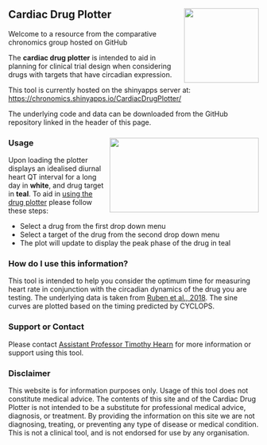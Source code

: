 ## Cardiac Drug Plotter <img src="https://www.dropbox.com/s/0vmtwqqwzha4qyp/blue.png?dl=1" width="150" height="150" style="float:right">

Welcome to a resource from the comparative chronomics group hosted on GitHub

The **cardiac drug plotter** is intended to aid in planning for clinical trial design when considering drugs with targets that have circadian expression. 

This tool is currently hosted on the shinyapps server at:
<https://chronomics.shinyapps.io/CardiacDrugPlotter/>

The underlying code and data can be downloaded from the GitHub repository linked in the header of this page.

### Usage <img src="https://www.dropbox.com/s/08lzyayihawb04r/cardiacplotter.png?dl=1" width="300" height="150" style="float:right">

Upon loading the plotter displays an idealised diurnal heart QT interval for a long day in **white**, and drug target in **teal**. To aid in [using the drug plotter](https://chronomics.shinyapps.io/CardiacDrugPlotter/) please follow these steps: 

- Select a drug from the first drop down menu
- Select a target of the drug from the second drop down menu
- The plot will update to display the peak phase of the drug in teal

### How do I use this information?

This tool is intended to help you consider the optimum time for measuring heart rate in conjunction with the circadian dynamics of the drug you are testing. The underlying data is taken from [Ruben et al., 2018](https://pubmed.ncbi.nlm.nih.gov/30209245/). The sine curves are plotted based on the timing predicted by CYCLOPS. 

### Support or Contact

Please contact [Assistant Professor Timothy Hearn](mailto:tjh70@cam.ac.uk) for more information or support using this tool.

### Disclaimer

This website is for information purposes only. Usage of this tool does not constitute medical advice. The contents of this site and of the Cardiac Drug Plotter is not intended to be a substitute for professional medical advice, diagnosis, or treatment. By providing the information on this site we are not diagnosing, treating, or preventing any type of disease or medical condition. This is not a clinical tool, and is not endorsed for use by any organisation.
